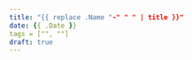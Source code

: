 ```yaml
---
title: "{{ replace .Name "-" " " | title }}"
date: {{ .Date }}
tags = ["", ""]
draft: true
---
```



